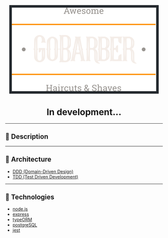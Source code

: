 <div align="center">

  <img style="background-color:#24292e; padding:8px;" src="./assets/logo.svg" />


  # In development...
</div>

---

## 📓  Description

---

## 📐  Architecture

- [DDD  (Domain-Driven Design)](https://en.wikipedia.org/wiki/Domain-driven_design)
- [TDD (Test Driven Development)](http://agiledata.org/essays/tdd.html)

---

## 🚀 Technologies

- [node.js](https://nodejs.org/en/docs/)
- [express](https://expressjs.com/pt-br/api.html)
- [typeORM](https://typeorm.io/#/)
- [postgreSQL](https://www.postgresql.org/)
- [jest](https://jestjs.io/docs/en/getting-started)
